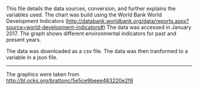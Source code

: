 This file details the data sources, conversion, and further explains the variables used. 
The chart was build using the World Bank World Development Indicators (http://databank.worldbank.org/data/reports.aspx?source=world-development-indicators#)
The data was accessed in January 2017. 
The graph shows different environmental indicators for past and present years. 

The data was downloaded as a csv file. 
The data was then tranformed to a variable in a json file. 


______________________________________________________________

The graphics were taken from http://bl.ocks.org/brattonc/5e5ce9beee483220e2f6